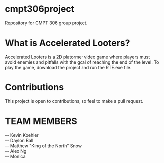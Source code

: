 # cmpt306project
Repository for CMPT 306 group project. 

# What is Accelerated Looters?
Accelerated Looters is a 2D platormer video game where players must avoid enemies and pitfalls with the goal of reaching the end of the level. To play the game, download the project and run the RTE.exe file.

# Contributions
This project is open to contributions, so feel to make a pull request.

# TEAM MEMBERS
-- Kevin Koehler  
-- Daylon Ball  
-- Matthew "King of the North" Snow  
-- Alex Ng  
-- Monica      
